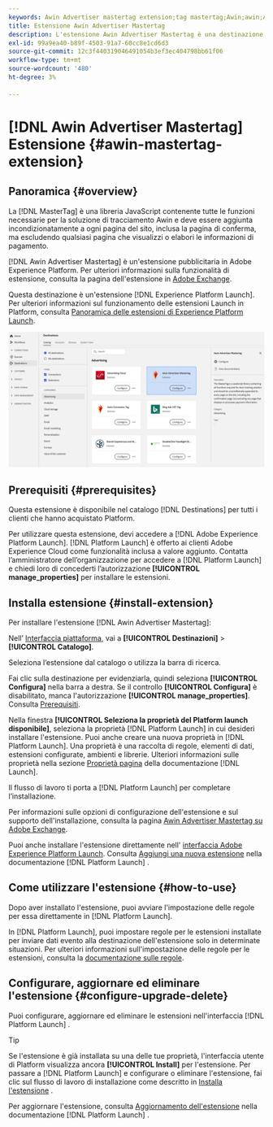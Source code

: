 ```yaml
---
keywords: Awin Advertiser mastertag extension;tag mastertag;Awin;awin;AWIN
title: Estensione Awin Advertiser Mastertag
description: L'estensione Awin Advertiser Mastertag è una destinazione pubblicitaria in Adobe Experience Platform. Per ulteriori informazioni sulla funzionalità di estensione, consulta la pagina dell'estensione in Adobe Exchange.
exl-id: 99a9ea40-b89f-4503-91a7-60cc8e1cd6d3
source-git-commit: 12c3f440319046491054b3ef3ec404798bb61f06
workflow-type: tm+mt
source-wordcount: '480'
ht-degree: 3%

---
```


# [!DNL Awin Advertiser Mastertag] Estensione {#awin-mastertag-extension}

## Panoramica {#overview}

La [!DNL MasterTag] è una libreria JavaScript contenente tutte le funzioni necessarie per la soluzione di tracciamento Awin e deve essere aggiunta incondizionatamente a ogni pagina del sito, inclusa la pagina di conferma, ma escludendo qualsiasi pagina che visualizzi o elabori le informazioni di pagamento.

[!DNL Awin Advertiser Mastertag] è un&#39;estensione pubblicitaria in Adobe Experience Platform. Per ulteriori informazioni sulla funzionalità di estensione, consulta la pagina dell&#39;estensione in [Adobe Exchange](https://exchange.adobe.com/experiencecloud.details.103176.awin-advertiser-mastertag.html).

Questa destinazione è un&#39;estensione [!DNL Experience Platform Launch]. Per ulteriori informazioni sul funzionamento delle estensioni Launch in Platform, consulta [Panoramica delle estensioni di Experience Platform Launch](../launch-extensions/overview.md).

![Estensione Awin Advertiser Mastertag nell’interfaccia utente](../../assets/catalog/advertising/awin-mastertag/catalog.png)

## Prerequisiti {#prerequisites}

Questa estensione è disponibile nel catalogo [!DNL Destinations] per tutti i clienti che hanno acquistato Platform.

Per utilizzare questa estensione, devi accedere a [!DNL Adobe Experience Platform Launch]. [!DNL Platform Launch] è offerto ai clienti Adobe Experience Cloud come funzionalità inclusa a valore aggiunto. Contatta l’amministratore dell’organizzazione per accedere a [!DNL Platform Launch] e chiedi loro di concederti l’autorizzazione **[!UICONTROL manage_properties]** per installare le estensioni.

## Installa estensione {#install-extension}

Per installare l&#39;estensione [!DNL Awin Advertiser Mastertag]:

Nell’ [Interfaccia piattaforma](http://platform.adobe.com/), vai a **[!UICONTROL Destinazioni]** > **[!UICONTROL Catalogo]**.

Seleziona l’estensione dal catalogo o utilizza la barra di ricerca.

Fai clic sulla destinazione per evidenziarla, quindi seleziona **[!UICONTROL Configura]** nella barra a destra. Se il controllo **[!UICONTROL Configura]** è disabilitato, manca l&#39;autorizzazione **[!UICONTROL manage_properties]**. Consulta [Prerequisiti](#prerequisites).

Nella finestra **[!UICONTROL Seleziona la proprietà del Platform launch disponibile]**, seleziona la proprietà [!DNL Platform Launch] in cui desideri installare l&#39;estensione. Puoi anche creare una nuova proprietà in [!DNL Platform Launch]. Una proprietà è una raccolta di regole, elementi di dati, estensioni configurate, ambienti e librerie. Ulteriori informazioni sulle proprietà nella sezione [Proprietà pagina](../../../tags/ui/administration/companies-and-properties.md#properties-page) della documentazione [!DNL Launch].

Il flusso di lavoro ti porta a [!DNL Platform Launch] per completare l’installazione.

Per informazioni sulle opzioni di configurazione dell&#39;estensione e sul supporto dell&#39;installazione, consulta la pagina [Awin Advertiser Mastertag su Adobe Exchange](https://exchange.adobe.com/experiencecloud.details.103176.awin-advertiser-mastertag.html).

Puoi anche installare l&#39;estensione direttamente nell&#39; [interfaccia Adobe Experience Platform Launch](https://launch.adobe.com/). Consulta [Aggiungi una nuova estensione](../../../tags/ui/managing-resources/extensions/overview.md#add-a-new-extension) nella documentazione [!DNL Platform Launch] .


## Come utilizzare l&#39;estensione {#how-to-use}

Dopo aver installato l&#39;estensione, puoi avviare l&#39;impostazione delle regole per essa direttamente in [!DNL Platform Launch].

In [!DNL Platform Launch], puoi impostare regole per le estensioni installate per inviare dati evento alla destinazione dell&#39;estensione solo in determinate situazioni. Per ulteriori informazioni sull&#39;impostazione delle regole per le estensioni, consulta la [documentazione sulle regole](../../../tags/ui/managing-resources/rules.md).

## Configurare, aggiornare ed eliminare l&#39;estensione {#configure-upgrade-delete}

Puoi configurare, aggiornare ed eliminare le estensioni nell&#39;interfaccia [!DNL Platform Launch] .

>[!TIP]
>
>Se l&#39;estensione è già installata su una delle tue proprietà, l&#39;interfaccia utente di Platform visualizza ancora **[!UICONTROL Install]** per l&#39;estensione. Per passare a [!DNL Platform Launch] e configurare o eliminare l&#39;estensione, fai clic sul flusso di lavoro di installazione come descritto in [Installa l&#39;estensione](#install-extension) .

Per aggiornare l&#39;estensione, consulta [Aggiornamento dell&#39;estensione](../../../tags/ui/managing-resources/extensions/extension-upgrade.md) nella documentazione [!DNL Platform Launch] .
